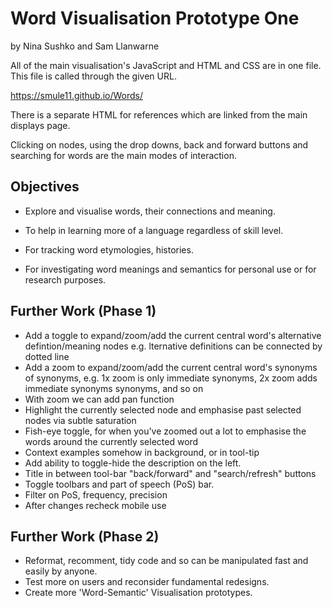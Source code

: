 # Word Visualisation Prototype One
by Nina Sushko and Sam Llanwarne

All of the main visualisation's JavaScript and HTML and CSS are in one file. This file is called through the given URL.

https://smule11.github.io/Words/

There is a separate HTML for references which are linked from the main displays page.

Clicking on nodes, using the drop downs, back and forward buttons and searching for words are the main modes of interaction.

## Objectives

- Explore and visualise words, their connections and meaning. 
- To help in learning more of a language regardless of skill level.

- For tracking word etymologies, histories. 
- For investigating word meanings and semantics for personal use or for research purposes.

## Further Work (Phase 1)

- Add a toggle to expand/zoom/add the current central word's alternative defintion/meaning nodes
  e.g. lternative definitions can be connected by dotted line
- Add a zoom to expand/zoom/add the current central word's synonyms of synonyms,
  e.g. 1x zoom is only immediate synonyms, 2x zoom adds immediate synonyms synonyms, and so on  
- With zoom we can add pan function
- Highlight the currently selected node and emphasise past selected nodes via subtle saturation
- Fish-eye toggle, for when you've zoomed out a lot to emphasise the words around the currently selected word
- Context examples somehow in background, or in tool-tip
- Add ability to toggle-hide the description on the left.
- Title in between tool-bar "back/forward" and "search/refresh" buttons
- Toggle toolbars and part of speech (PoS) bar.
- Filter on PoS, frequency, precision
- After changes recheck mobile use

## Further Work (Phase 2)

- Reformat, recomment, tidy code and so can be manipulated fast and easily by anyone.
- Test more on users and reconsider fundamental redesigns.
- Create more 'Word-Semantic' Visualisation prototypes.
